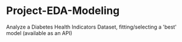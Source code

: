 # Project-EDA-Modeling
Analyze a Diabetes Health Indicators Dataset, fitting/selecting a 'best' model (available as an API)
